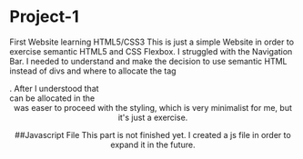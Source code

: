 # Project-1
First Website learning HTML5/CSS3
This is just a simple Website in order to exercise semantic HTML5 and CSS Flexbox.
I struggled with the Navigation Bar. I needed to understand and make the decision to use semantic HTML instead of divs and where to allocate the tag <nav>. After I understood that <nav> can be allocated in the <header> was easer to proceed with the styling, which is very minimalist for me, but it's just a exercise.
  
 ##Javascript File
  This part is not finished yet. I created a js file in order to expand it in the future.
